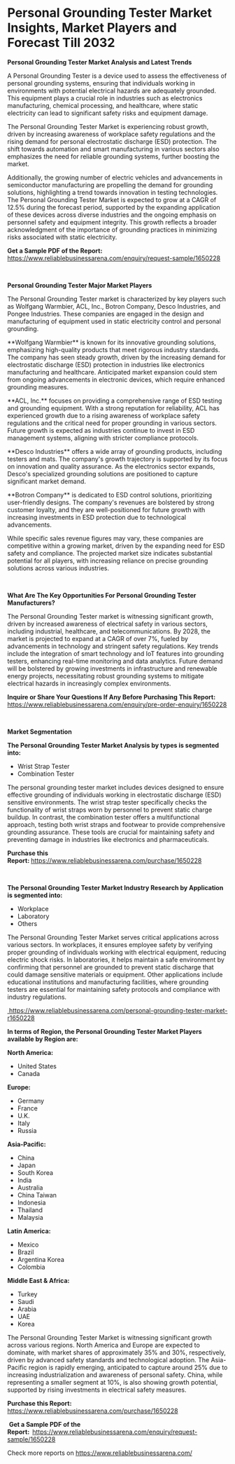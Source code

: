 <p><h1>Personal Grounding Tester Market Insights, Market Players and Forecast Till 2032</h1></p><p><strong>Personal Grounding Tester Market Analysis and Latest Trends</strong></p>
<p><p>A Personal Grounding Tester is a device used to assess the effectiveness of personal grounding systems, ensuring that individuals working in environments with potential electrical hazards are adequately grounded. This equipment plays a crucial role in industries such as electronics manufacturing, chemical processing, and healthcare, where static electricity can lead to significant safety risks and equipment damage.</p><p>The Personal Grounding Tester Market is experiencing robust growth, driven by increasing awareness of workplace safety regulations and the rising demand for personal electrostatic discharge (ESD) protection. The shift towards automation and smart manufacturing in various sectors also emphasizes the need for reliable grounding systems, further boosting the market. </p><p>Additionally, the growing number of electric vehicles and advancements in semiconductor manufacturing are propelling the demand for grounding solutions, highlighting a trend towards innovation in testing technologies. The Personal Grounding Tester Market is expected to grow at a CAGR of 12.5% during the forecast period, supported by the expanding application of these devices across diverse industries and the ongoing emphasis on personnel safety and equipment integrity. This growth reflects a broader acknowledgment of the importance of grounding practices in minimizing risks associated with static electricity.</p></p>
<p><strong>Get a Sample PDF of the Report:&nbsp;</strong> <a href="https://www.reliablebusinessarena.com/enquiry/request-sample/1650228?utm_campaign=2383&utm_medium=2&utm_source=Github&utm_content=ia&utm_term=08042025&utm_id=personal-grounding-tester">https://www.reliablebusinessarena.com/enquiry/request-sample/1650228</a></p>
<p>&nbsp;</p>
<p><strong>Personal Grounding Tester Major Market Players</strong></p>
<p><p>The Personal Grounding Tester market is characterized by key players such as Wolfgang Warmbier, ACL, Inc., Botron Company, Desco Industries, and Pongee Industries. These companies are engaged in the design and manufacturing of equipment used in static electricity control and personal grounding.</p><p>**Wolfgang Warmbier** is known for its innovative grounding solutions, emphasizing high-quality products that meet rigorous industry standards. The company has seen steady growth, driven by the increasing demand for electrostatic discharge (ESD) protection in industries like electronics manufacturing and healthcare. Anticipated market expansion could stem from ongoing advancements in electronic devices, which require enhanced grounding measures.</p><p>**ACL, Inc.** focuses on providing a comprehensive range of ESD testing and grounding equipment. With a strong reputation for reliability, ACL has experienced growth due to a rising awareness of workplace safety regulations and the critical need for proper grounding in various sectors. Future growth is expected as industries continue to invest in ESD management systems, aligning with stricter compliance protocols.</p><p>**Desco Industries** offers a wide array of grounding products, including testers and mats. The company's growth trajectory is supported by its focus on innovation and quality assurance. As the electronics sector expands, Desco's specialized grounding solutions are positioned to capture significant market demand.</p><p>**Botron Company** is dedicated to ESD control solutions, prioritizing user-friendly designs. The company's revenues are bolstered by strong customer loyalty, and they are well-positioned for future growth with increasing investments in ESD protection due to technological advancements.</p><p>While specific sales revenue figures may vary, these companies are competitive within a growing market, driven by the expanding need for ESD safety and compliance. The projected market size indicates substantial potential for all players, with increasing reliance on precise grounding solutions across various industries.</p></p>
<p>&nbsp;</p>
<p><strong>What Are The Key Opportunities For Personal Grounding Tester Manufacturers?</strong></p>
<p><p>The Personal Grounding Tester market is witnessing significant growth, driven by increased awareness of electrical safety in various sectors, including industrial, healthcare, and telecommunications. By 2028, the market is projected to expand at a CAGR of over 7%, fueled by advancements in technology and stringent safety regulations. Key trends include the integration of smart technology and IoT features into grounding testers, enhancing real-time monitoring and data analytics. Future demand will be bolstered by growing investments in infrastructure and renewable energy projects, necessitating robust grounding systems to mitigate electrical hazards in increasingly complex environments.</p></p>
<p><strong>Inquire or Share Your Questions If Any Before Purchasing This Report:</strong> <a href="https://www.reliablebusinessarena.com/enquiry/pre-order-enquiry/1650228?utm_campaign=2383&utm_medium=2&utm_source=Github&utm_content=ia&utm_term=08042025&utm_id=personal-grounding-tester">https://www.reliablebusinessarena.com/enquiry/pre-order-enquiry/1650228</a></p>
<p>&nbsp;</p>
<p><strong>Market Segmentation</strong></p>
<p><strong>The Personal Grounding Tester Market Analysis by types is segmented into:</strong></p>
<p><ul><li>Wrist Strap Tester</li><li>Combination Tester</li></ul></p>
<p><p>The personal grounding tester market includes devices designed to ensure effective grounding of individuals working in electrostatic discharge (ESD) sensitive environments. The wrist strap tester specifically checks the functionality of wrist straps worn by personnel to prevent static charge buildup. In contrast, the combination tester offers a multifunctional approach, testing both wrist straps and footwear to provide comprehensive grounding assurance. These tools are crucial for maintaining safety and preventing damage in industries like electronics and pharmaceuticals.</p></p>
<p><strong>Purchase this Report:&nbsp;</strong><a href="https://www.reliablebusinessarena.com/purchase/1650228?utm_campaign=2383&utm_medium=2&utm_source=Github&utm_content=ia&utm_term=08042025&utm_id=personal-grounding-tester">https://www.reliablebusinessarena.com/purchase/1650228</a></p>
<p>&nbsp;</p>
<p><strong>The Personal Grounding Tester Market Industry Research by Application is segmented into:</strong></p>
<p><ul><li>Workplace</li><li>Laboratory</li><li>Others</li></ul></p>
<p><p>The Personal Grounding Tester Market serves critical applications across various sectors. In workplaces, it ensures employee safety by verifying proper grounding of individuals working with electrical equipment, reducing electric shock risks. In laboratories, it helps maintain a safe environment by confirming that personnel are grounded to prevent static discharge that could damage sensitive materials or equipment. Other applications include educational institutions and manufacturing facilities, where grounding testers are essential for maintaining safety protocols and compliance with industry regulations.</p></p>
<p><a href="https://www.reliablebusinessarena.com/personal-grounding-tester-market-r1650228?utm_campaign=2383&utm_medium=2&utm_source=Github&utm_content=ia&utm_term=08042025&utm_id=personal-grounding-tester">&nbsp;https://www.reliablebusinessarena.com/personal-grounding-tester-market-r1650228</a></p>
<p><strong>In terms of Region, the Personal Grounding Tester Market Players available by Region are:</strong></p>
<p>
    <p> <strong> North America: </strong>
        <ul>
            <li>United States</li>
            <li>Canada</li>
        </ul>
        </p> 
    <p> <strong> Europe: </strong>
        <ul>
            <li>Germany</li>
            <li>France</li>
            <li>U.K.</li>
            <li>Italy</li>
            <li>Russia</li>
        </ul>
        </p> 
    <p> <strong> Asia-Pacific: </strong>
        <ul>
            <li>China</li>
            <li>Japan</li>
            <li>South Korea</li>
            <li>India</li>
            <li>Australia</li>
            <li>China Taiwan</li>
            <li>Indonesia</li>
            <li>Thailand</li>
            <li>Malaysia</li>
        </ul>
        </p> 
    <p> <strong> Latin America: </strong>
        <ul>
            <li>Mexico</li>
            <li>Brazil</li>
            <li>Argentina Korea</li>
            <li>Colombia</li>
        </ul>
        </p> 
    <p> <strong> Middle East & Africa: </strong>
        <ul>
            <li>Turkey</li>
            <li>Saudi</li>
            <li>Arabia</li>
            <li>UAE</li>
            <li>Korea</li>
        </ul>
    </p>
    </p>
<p><p>The Personal Grounding Tester Market is witnessing significant growth across various regions. North America and Europe are expected to dominate, with market shares of approximately 35% and 30%, respectively, driven by advanced safety standards and technological adoption. The Asia-Pacific region is rapidly emerging, anticipated to capture around 25% due to increasing industrialization and awareness of personal safety. China, while representing a smaller segment at 10%, is also showing growth potential, supported by rising investments in electrical safety measures.</p></p>
<p><strong>Purchase this Report: </strong><a href="https://www.reliablebusinessarena.com/purchase/1650228?utm_campaign=2383&utm_medium=2&utm_source=Github&utm_content=ia&utm_term=08042025&utm_id=personal-grounding-tester">https://www.reliablebusinessarena.com/purchase/1650228</a></p>
<p>&nbsp;<strong>Get a Sample PDF of the Report:&nbsp;&nbsp;</strong><a href="https://www.reliablebusinessarena.com/enquiry/request-sample/1650228?utm_campaign=2383&utm_medium=2&utm_source=Github&utm_content=ia&utm_term=08042025&utm_id=personal-grounding-tester">https://www.reliablebusinessarena.com/enquiry/request-sample/1650228</a></p>
<p><strong></strong></p>
<p>Check more reports on <a href="https://www.reliablebusinessarena.com/?utm_campaign=2383&utm_medium=2&utm_source=Github&utm_content=ia&utm_term=08042025&utm_id=personal-grounding-tester">https://www.reliablebusinessarena.com/</a></p>